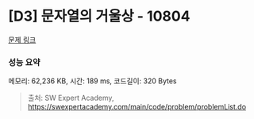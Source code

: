# [D3] 문자열의 거울상 - 10804 

[문제 링크](https://swexpertacademy.com/main/code/problem/problemDetail.do?contestProbId=AXTC0x16D8EDFASe) 

### 성능 요약

메모리: 62,236 KB, 시간: 189 ms, 코드길이: 320 Bytes



> 출처: SW Expert Academy, https://swexpertacademy.com/main/code/problem/problemList.do